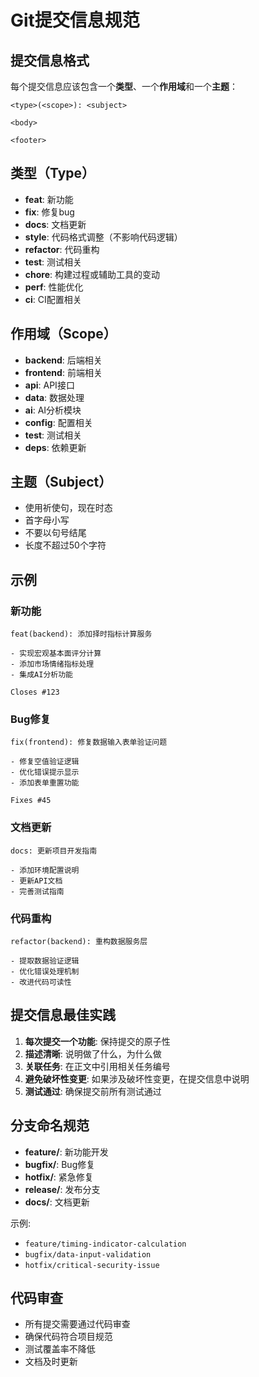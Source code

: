 # Git提交信息规范

## 提交信息格式

每个提交信息应该包含一个**类型**、一个**作用域**和一个**主题**：

```
<type>(<scope>): <subject>

<body>

<footer>
```

## 类型（Type）

- **feat**: 新功能
- **fix**: 修复bug
- **docs**: 文档更新
- **style**: 代码格式调整（不影响代码逻辑）
- **refactor**: 代码重构
- **test**: 测试相关
- **chore**: 构建过程或辅助工具的变动
- **perf**: 性能优化
- **ci**: CI配置相关

## 作用域（Scope）

- **backend**: 后端相关
- **frontend**: 前端相关
- **api**: API接口
- **data**: 数据处理
- **ai**: AI分析模块
- **config**: 配置相关
- **test**: 测试相关
- **deps**: 依赖更新

## 主题（Subject）

- 使用祈使句，现在时态
- 首字母小写
- 不要以句号结尾
- 长度不超过50个字符

## 示例

### 新功能
```
feat(backend): 添加择时指标计算服务

- 实现宏观基本面评分计算
- 添加市场情绪指标处理
- 集成AI分析功能

Closes #123
```

### Bug修复
```
fix(frontend): 修复数据输入表单验证问题

- 修复空值验证逻辑
- 优化错误提示显示
- 添加表单重置功能

Fixes #45
```

### 文档更新
```
docs: 更新项目开发指南

- 添加环境配置说明
- 更新API文档
- 完善测试指南
```

### 代码重构
```
refactor(backend): 重构数据服务层

- 提取数据验证逻辑
- 优化错误处理机制
- 改进代码可读性
```

## 提交信息最佳实践

1. **每次提交一个功能**: 保持提交的原子性
2. **描述清晰**: 说明做了什么，为什么做
3. **关联任务**: 在正文中引用相关任务编号
4. **避免破坏性变更**: 如果涉及破坏性变更，在提交信息中说明
5. **测试通过**: 确保提交前所有测试通过

## 分支命名规范

- **feature/**: 新功能开发
- **bugfix/**: Bug修复
- **hotfix/**: 紧急修复
- **release/**: 发布分支
- **docs/**: 文档更新

示例:
- `feature/timing-indicator-calculation`
- `bugfix/data-input-validation`
- `hotfix/critical-security-issue`

## 代码审查

- 所有提交需要通过代码审查
- 确保代码符合项目规范
- 测试覆盖率不降低
- 文档及时更新